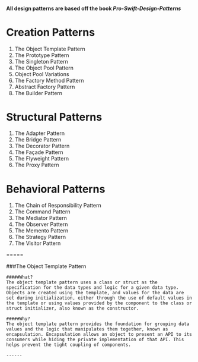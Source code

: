 #### All design patterns are based off the book _Pro-Swift-Design-Patterns_

# Creation Patterns
1. The Object Template Pattern
2. The Prototype Pattern
3. The Singleton Pattern
4. The Object Pool Pattern
5. Object Pool Variations
6. The Factory Method Pattern
7. Abstract Factory Pattern
8. The Builder Pattern 

# Structural Patterns
1. The Adapter Pattern
2. The Bridge Pattern
3. The Decorator Pattern
4. The Façade Pattern
5. The Flyweight Pattern
6. The Proxy Pattern

# Behavioral Patterns
1. The Chain of Responsibility Pattern
2. The Command Pattern
3. The Mediator Pattern
4. The Observer Pattern
5. The Memento Pattern
6. The Strategy Pattern
7. The Visitor Pattern

=====

###The Object Template Pattern

	#####What?
    The object template pattern uses a class or struct as the specification for the data types and logic for a given data type. Objects are created using the template, and values for the data are set during initialization, either through the use of default values in the template or using values provided by the component to the class or struct initializer, also known as the constructor.
    
    #####Why?
    The object template pattern provides the foundation for grouping data values and the logic that manipulates them together, known as encapsulation. Encapsulation allows an object to present an API to its consumers while hiding the private implementation of that API. This helps prevent the tight coupling of components.
    
    ------